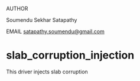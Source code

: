 AUTHOR

Soumendu Sekhar Satapathy

EMAIL
satapathy.soumendu@gmail.com

# slab_corruption_injection
This driver injects slab corruption
